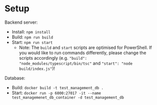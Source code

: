 # Setup

Backend server:
- Install: `npm install`
- Build: `npm run build`
- Start: `npm run start`
  - Note: The `build` and `start` scripts are optimised for PowerShell. If you would like to run commands differently, please change the scripts accordingly (e.g. `"build": "node_modules/typescript/bin/tsc"` and `"start": "node build/index.js"`)!

Database:
- Build: `docker build -t test_management_db .`
- Start: `docker run -p 6000:27017 -it --name test_managemenet_db_container -d test_management_db`